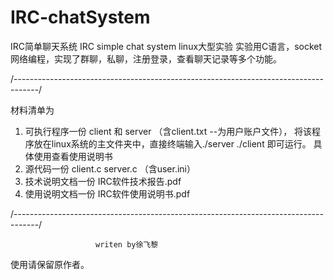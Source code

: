 # IRC-chatSystem
IRC简单聊天系统  IRC simple chat system
    linux大型实验
实验用C语言，socket网络编程，实现了群聊，私聊，注册登录，查看聊天记录等多个功能。

/------------------------------------------------------------------------------------/

材料清单为
1. 可执行程序一份 client  和 server  （含client.txt  --为用户账户文件），
   将该程序放在linux系统的主文件夹中，直接终端输入./server  ./client  即可运行。
   具体使用查看使用说明书
2. 源代码一份 client.c   server.c （含user.ini）
3. 技术说明文档一份   IRC软件技术报告.pdf
4. 使用说明文档一份   IRC软件使用说明书.pdf


/------------------------------------------------------------------------------------/

  
                       writen by徐飞黎
使用请保留原作者。
